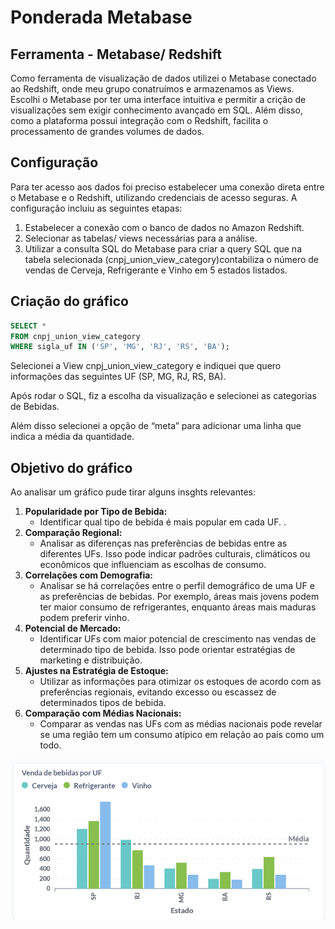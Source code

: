 # Ponderada Metabase

## Ferramenta - Metabase/ Redshift

Como ferramenta de visualização de dados utilizei o Metabase conectado ao Redshift, onde meu grupo conatruímos e armazenamos as Views. Escolhi o Metabase por ter uma interface intuitiva e permitir a crição de visualizações sem exigir conhecimento avançado em SQL. Além disso, como a plataforma possui integração com o Redshift, facilita o processamento de grandes volumes de dados.

## Configuração

Para ter acesso aos dados foi preciso estabelecer uma conexão direta entre o Metabase e o Redshift, utilizando credenciais de acesso seguras. A configuração incluiu as seguintes etapas:

1. Estabelecer a conexão com o banco de dados no Amazon Redshift.
2. Selecionar as tabelas/ views necessárias para a análise.
3. Utilizar a consulta SQL do Metabase para criar a query SQL que na tabela selecionada (cnpj_union_view_category)contabiliza  o número de vendas de Cerveja, Refrigerante e Vinho em 5 estados listados.

## Criação do gráfico

```sql
SELECT *
FROM cnpj_union_view_category
WHERE sigla_uf IN ('SP', 'MG', 'RJ', 'RS', 'BA');
```

Selecionei a View cnpj_union_view_category e indiquei que quero informações das seguintes UF (SP, MG, RJ, RS, BA).

Após rodar o SQL, fiz a escolha da visualização e selecionei as categorias de Bebidas.

Além disso selecionei a opção de “meta” para adicionar uma linha que indica a média da quantidade.

## Objetivo do gráfico

Ao analisar um gráfico pude tirar alguns insghts relevantes:

1. **Popularidade por Tipo de Bebida:**
    - Identificar qual tipo de bebida é mais popular em cada UF. .
2. **Comparação Regional:**
    - Analisar as diferenças nas preferências de bebidas entre as diferentes UFs. Isso pode indicar padrões culturais, climáticos ou econômicos que influenciam as escolhas de consumo.
3. **Correlações com Demografia:**
    - Analisar se há correlações entre o perfil demográfico de uma UF e as preferências de bebidas. Por exemplo, áreas mais jovens podem ter maior consumo de refrigerantes, enquanto áreas mais maduras podem preferir vinho.
4. **Potencial de Mercado:**
    - Identificar UFs com maior potencial de crescimento nas vendas de determinado tipo de bebida. Isso pode orientar estratégias de marketing e distribuição.
5. **Ajustes na Estratégia de Estoque:**
    - Utilizar as informações para otimizar os estoques de acordo com as preferências regionais, evitando excesso ou escassez de determinados tipos de bebida.
6. **Comparação com Médias Nacionais:**
    - Comparar as vendas nas UFs com as médias nacionais pode revelar se uma região tem um consumo atípico em relação ao país como um todo.

<div align="center">
<img src="https://github.com/gaebizinha/Atividade-Grafico/blob/main/Untitled.png" width="900"/> <br>
</div>

